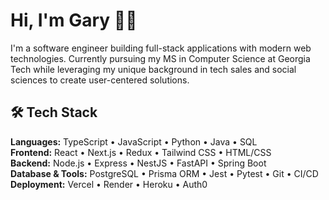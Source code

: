 # Hi, I'm Gary 👋🏽
I'm a software engineer building full-stack applications with modern web technologies. Currently pursuing my MS in Computer Science at Georgia Tech while leveraging my unique background in tech sales and social sciences to create user-centered solutions.

## 🛠️ Tech Stack
**Languages:** TypeScript • JavaScript • Python • Java • SQL  
**Frontend:** React • Next.js • Redux • Tailwind CSS • HTML/CSS  
**Backend:** Node.js • Express • NestJS • FastAPI • Spring Boot  
**Database & Tools:** PostgreSQL • Prisma ORM • Jest • Pytest • Git • CI/CD  
**Deployment:** Vercel • Render • Heroku • Auth0
